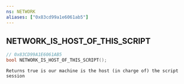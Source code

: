 ```yaml
---
ns: NETWORK
aliases: ["0x83cd99a1e6061ab5"]
---
```

## NETWORK_IS_HOST_OF_THIS_SCRIPT

```c
// 0x83CD99A1E6061AB5
bool NETWORK_IS_HOST_OF_THIS_SCRIPT();
```

```
Returns true is our machine is the host (in charge of) the script session
```
